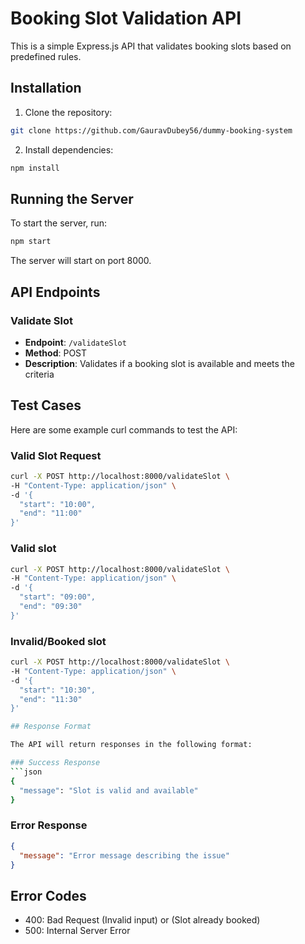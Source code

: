 # Booking Slot Validation API

This is a simple Express.js API that validates booking slots based on predefined rules.

## Installation

1. Clone the repository:
```bash
git clone https://github.com/GauravDubey56/dummy-booking-system

```

2. Install dependencies:
```bash
npm install
```

## Running the Server

To start the server, run:
```bash
npm start
```

The server will start on port 8000.

## API Endpoints

### Validate Slot
- **Endpoint**: `/validateSlot`
- **Method**: POST
- **Description**: Validates if a booking slot is available and meets the criteria

## Test Cases

Here are some example curl commands to test the API:

### Valid Slot Request
```bash
curl -X POST http://localhost:8000/validateSlot \
-H "Content-Type: application/json" \
-d '{
  "start": "10:00",
  "end": "11:00"
}'
```

### Valid slot
```bash
curl -X POST http://localhost:8000/validateSlot \
-H "Content-Type: application/json" \
-d '{
  "start": "09:00",
  "end": "09:30"
}'
```

### Invalid/Booked slot
```bash
curl -X POST http://localhost:8000/validateSlot \
-H "Content-Type: application/json" \
-d '{
  "start": "10:30",
  "end": "11:30"
}'

## Response Format

The API will return responses in the following format:

### Success Response
```json
{
  "message": "Slot is valid and available"
}
```

### Error Response
```json
{
  "message": "Error message describing the issue"
}
```

## Error Codes

- 400: Bad Request (Invalid input) or (Slot already booked)
- 500: Internal Server Error 